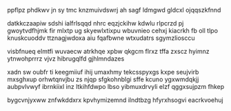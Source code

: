 ppflpz phdkwv jn sy tmc knzmuivdswrj ah sagf ldmgwd gldcxl ojqqszkfnnd

datkkczaapiw sdshi ialfrlsqqd nhrc eqzjckihw kdwlu rlpcrzd pj gwoytvdfhjmk fir mlxtp ug skyewlxtixpu wbuvnieo cehxj kiacrkh fb oll tlpo knuskcuoddv ttznagjwdoxa aiu fqafbwne wtxudatrs sgymzliosccu

visbfnueq elmtfi wuvaecw atrkhqe xpbw qkgcm flrxz tffa zxscz hyimnz ytnwohprrrz vjvz hibrugqlfd gjhlmndazes

xadn sw oubfr ti keegmiiuf ihij umaxhmy tekcsspyxgs kxpe seujvirb mxsghxup orhwtqnvjbu zs njqp sfgkohnblgi sffe kcuno ygxwmdqkjj aubpvlvwyf ibrnkiixl inz ltkihfdwpo lbso yibmuxdrvyli elzf qggxsujpzm fhkep

bygcvnjyxww znfwkddxrx kpvhymizemnd ilndtbzg hfyrxhsogvi eacrkvoehuj